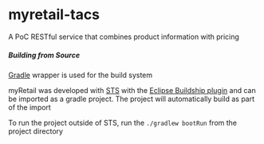 # myretail-tacs
A PoC RESTful service that combines product information with pricing

##### Building from Source

[Gradle](https://gradle.org/) wrapper is used for the build system

myRetail was developed with [STS](https://spring.io/tools/sts) with the [Eclipse Buildship plugin](https://www.google.com/url?sa=t&rct=j&q=&esrc=s&source=web&cd=1&cad=rja&uact=8&ved=2ahUKEwjKz4G12MnmAhWSFTQIHfoABc8QFjAAegQIChAC&url=https%3A%2F%2Fprojects.eclipse.org%2Fprojects%2Ftools.buildship&usg=AOvVaw3w79u_pTg-smfQ0zfK5PIN) and can be imported as a gradle project. The project will automatically build as part of the import

To run the project outside of STS, run the `./gradlew bootRun` from the project directory

